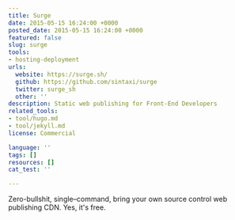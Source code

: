 ```yaml
---
title: Surge
date: 2015-05-15 16:24:00 +0000
posted_date: 2015-05-15 16:24:00 +0000
featured: false
slug: surge
tools:
- hosting-deployment
urls:
  website: https://surge.sh/
  github: https://github.com/sintaxi/surge
  twitter: surge_sh
  other: ''
description: Static web publishing for Front-End Developers
related_tools:
- tool/hugo.md
- tool/jekyll.md
license: Commercial

language: ''
tags: []
resources: []
cat_test: ''

---
```

Zero-bullshit, single–command, bring your own source control web publishing CDN. Yes, it's free.





